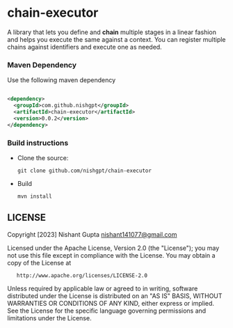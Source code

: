 # chain-executor
A library that lets you define and **chain** multiple stages in a linear fashion and helps you execute the same against a context. 
You can register multiple chains against identifiers and execute one as needed. 

### Maven Dependency

Use the following maven dependency

```xml

<dependency>
  <groupId>com.github.nishgpt</groupId>
  <artifactId>chain-executor</artifactId>
  <version>0.0.2</version>
</dependency>
```

### Build instructions

- Clone the source:

      git clone github.com/nishgpt/chain-executor

- Build

      mvn install

LICENSE
-------
Copyright [2023] Nishant Gupta nishant141077@gmail.com

Licensed under the Apache License, Version 2.0 (the "License");
you may not use this file except in compliance with the License.
You may obtain a copy of the License at

       http://www.apache.org/licenses/LICENSE-2.0

Unless required by applicable law or agreed to in writing, software
distributed under the License is distributed on an "AS IS" BASIS,
WITHOUT WARRANTIES OR CONDITIONS OF ANY KIND, either express or implied.
See the License for the specific language governing permissions and
limitations under the License.
